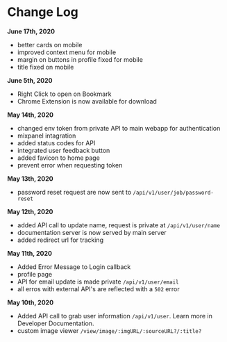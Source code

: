 # Change Log
**June 17th, 2020**
- better cards on mobile
- improved context menu for mobile
- margin on buttons in profile fixed for mobile
- title fixed on mobile

**June 5th, 2020**
- Right Click to open on Bookmark
- Chrome Extension is now available for download

**May 14th, 2020**
- changed env token from private API to main webapp for authentication
- mixpanel intagration
- added status codes for API
- integrated user feedback button
- added favicon to home page
- prevent error when requesting token

**May 13th, 2020**
- password reset request are now sent to `/api/v1/user/job/password-reset`

**May 12th, 2020**
- added API call to update name, request is private at `/api/v1/user/name`
- documentation server is now served by main server
- added redirect url for tracking

**May 11th, 2020**
- Added Error Message to Login callback
- profile page
- API for email update is made private `/api/v1/user/email`
- all erros with external API's are reflected with a `502` error

**May 10th, 2020**
- Added API call to grab user information `/api/v1/user`. Learn more in Developer Documentation.
- custom image viewer `/view/image/:imgURL/:sourceURL?/:title?`
